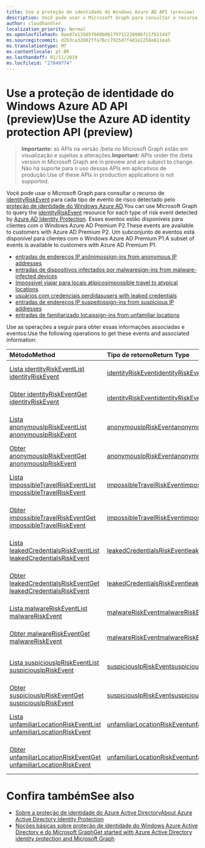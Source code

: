 ```yaml
---
title: Use a proteção de identidade do Windows Azure AD API (preview)
description: Você pode usar o Microsoft Graph para consultar o recurso de identityRiskEvent para cada tipo de evento de risco detectado pelo proteção de identidade do Windows Azure AD. Esses eventos estão disponíveis para clientes com o Windows Azure AD Premium P2. Um subconjunto de eventos está disponível para clientes com o Windows Azure AD Premium P1.
author: cloudhandler
localization_priority: Normal
ms.openlocfilehash: 8ae87a13565f660b06179712220806f11f611d47
ms.sourcegitcommit: d2b3ca32602ffa76cc7925d7f4d1e2258e611ea5
ms.translationtype: MT
ms.contentlocale: pt-BR
ms.lasthandoff: 01/11/2019
ms.locfileid: "27849774"
---
```

# <a name="use-the-azure-ad-identity-protection-api-preview"></a><span data-ttu-id="0ee3f-105">Use a proteção de identidade do Windows Azure AD API (preview)</span><span class="sxs-lookup"><span data-stu-id="0ee3f-105">Use the Azure AD identity protection API (preview)</span></span>

> <span data-ttu-id="0ee3f-106">**Importante:** as APIs na versão /beta no Microsoft Graph estão em visualização e sujeitas a alterações.</span><span class="sxs-lookup"><span data-stu-id="0ee3f-106">**Important:** APIs under the /beta version in Microsoft Graph are in preview and are subject to change.</span></span> <span data-ttu-id="0ee3f-107">Não há suporte para o uso dessas APIs em aplicativos de produção.</span><span class="sxs-lookup"><span data-stu-id="0ee3f-107">Use of these APIs in production applications is not supported.</span></span>

<span data-ttu-id="0ee3f-108">Você pode usar o Microsoft Graph para consultar o recurso de [identityRiskEvent](identityriskevent.md) para cada tipo de evento de risco detectado pelo [proteção de identidade do Windows Azure AD](https://docs.microsoft.com/en-us/azure/active-directory/active-directory-identityprotection).</span><span class="sxs-lookup"><span data-stu-id="0ee3f-108">You can use Microsoft Graph to query the [identityRiskEvent](identityriskevent.md) resource for each type of risk event detected by [Azure AD Identity Protection](https://docs.microsoft.com/en-us/azure/active-directory/active-directory-identityprotection).</span></span> <span data-ttu-id="0ee3f-109">Esses eventos estão disponíveis para clientes com o Windows Azure AD Premium P2.</span><span class="sxs-lookup"><span data-stu-id="0ee3f-109">These events are available to customers with Azure AD Premium P2.</span></span> <span data-ttu-id="0ee3f-110">Um subconjunto de eventos está disponível para clientes com o Windows Azure AD Premium P1.</span><span class="sxs-lookup"><span data-stu-id="0ee3f-110">A subset of events is available to customers with Azure AD Premium P1.</span></span>

* [<span data-ttu-id="0ee3f-111">entradas de endereços IP anônimos</span><span class="sxs-lookup"><span data-stu-id="0ee3f-111">sign-ins from anonymous IP addresses</span></span>](anonymousipriskevent.md)
* [<span data-ttu-id="0ee3f-112">entradas de dispositivos infectados por malware</span><span class="sxs-lookup"><span data-stu-id="0ee3f-112">sign-ins from malware-infected devices</span></span>](malwareriskevent.md)
* [<span data-ttu-id="0ee3f-113">Impossível viajar para locais atípicos</span><span class="sxs-lookup"><span data-stu-id="0ee3f-113">impossible travel to atypical locations</span></span>](impossibletravelriskevent.md)
* [<span data-ttu-id="0ee3f-114">usuários com credenciais perdidas</span><span class="sxs-lookup"><span data-stu-id="0ee3f-114">users with leaked credentials</span></span>](leakedcredentialsriskevent.md)
* [<span data-ttu-id="0ee3f-115">entradas de endereços IP suspeitos</span><span class="sxs-lookup"><span data-stu-id="0ee3f-115">sign-ins from suspicious IP addresses</span></span>](suspiciousipriskevent.md)
* [<span data-ttu-id="0ee3f-116">entradas de familiarizado locais</span><span class="sxs-lookup"><span data-stu-id="0ee3f-116">sign-ins from unfamiliar locations</span></span>](unfamiliarlocationriskevent.md)

<span data-ttu-id="0ee3f-117">Use as operações a seguir para obter essas informações associadas e eventos:</span><span class="sxs-lookup"><span data-stu-id="0ee3f-117">Use the following operations to get these events and associated information:</span></span>

| <span data-ttu-id="0ee3f-118">Método</span><span class="sxs-lookup"><span data-stu-id="0ee3f-118">Method</span></span>           | <span data-ttu-id="0ee3f-119">Tipo de retorno</span><span class="sxs-lookup"><span data-stu-id="0ee3f-119">Return Type</span></span>    |<span data-ttu-id="0ee3f-120">Descrição</span><span class="sxs-lookup"><span data-stu-id="0ee3f-120">Description</span></span>|
|:---------------|:--------|:----------|
|[<span data-ttu-id="0ee3f-121">Lista identityRiskEvent</span><span class="sxs-lookup"><span data-stu-id="0ee3f-121">List identityRiskEvent</span></span>](../api/identityriskevent-get.md) |[<span data-ttu-id="0ee3f-122">identityRiskEvent</span><span class="sxs-lookup"><span data-stu-id="0ee3f-122">identityRiskEvent</span></span>](identityriskevent.md)| <span data-ttu-id="0ee3f-123">Obter a coleção de identityRiskEvent.</span><span class="sxs-lookup"><span data-stu-id="0ee3f-123">Get identityRiskEvent collection.</span></span> |
|[<span data-ttu-id="0ee3f-124">Obter identityRiskEvent</span><span class="sxs-lookup"><span data-stu-id="0ee3f-124">Get identityRiskEvent</span></span>](../api/identityriskevent-get.md) |[<span data-ttu-id="0ee3f-125">identityRiskEvent</span><span class="sxs-lookup"><span data-stu-id="0ee3f-125">identityRiskEvent</span></span>](identityriskevent.md)| <span data-ttu-id="0ee3f-126">Obtenha o objeto identityRiskEvent.</span><span class="sxs-lookup"><span data-stu-id="0ee3f-126">Get identityRiskEvent object.</span></span> |
|[<span data-ttu-id="0ee3f-127">Lista anonymousIpRiskEvent</span><span class="sxs-lookup"><span data-stu-id="0ee3f-127">List anonymousIpRiskEvent</span></span>](../api/anonymousipriskevent-get.md) |[<span data-ttu-id="0ee3f-128">anonymousIpRiskEvent</span><span class="sxs-lookup"><span data-stu-id="0ee3f-128">anonymousIpRiskEvent</span></span>](anonymousipriskevent.md)| <span data-ttu-id="0ee3f-129">Obter a coleção de anonymousIpRiskEvent.</span><span class="sxs-lookup"><span data-stu-id="0ee3f-129">Get anonymousIpRiskEvent collection.</span></span> |
|[<span data-ttu-id="0ee3f-130">Obter anonymousIpRiskEvent</span><span class="sxs-lookup"><span data-stu-id="0ee3f-130">Get anonymousIpRiskEvent</span></span>](../api/anonymousipriskevent-get.md) |[<span data-ttu-id="0ee3f-131">anonymousIpRiskEvent</span><span class="sxs-lookup"><span data-stu-id="0ee3f-131">anonymousIpRiskEvent</span></span>](anonymousipriskevent.md)| <span data-ttu-id="0ee3f-132">Obtenha o objeto anonymousIpRiskEvent.</span><span class="sxs-lookup"><span data-stu-id="0ee3f-132">Get anonymousIpRiskEvent object.</span></span> |
|[<span data-ttu-id="0ee3f-133">Lista impossibleTravelRiskEvent</span><span class="sxs-lookup"><span data-stu-id="0ee3f-133">List impossibleTravelRiskEvent</span></span>](../api/impossibletravelriskevent-get.md) |[<span data-ttu-id="0ee3f-134">impossibleTravelRiskEvent</span><span class="sxs-lookup"><span data-stu-id="0ee3f-134">impossibleTravelRiskEvent</span></span>](impossibletravelriskevent.md)| <span data-ttu-id="0ee3f-135">Obter a coleção de impossibleTravelRiskEvent.</span><span class="sxs-lookup"><span data-stu-id="0ee3f-135">Get impossibleTravelRiskEvent collection.</span></span> |
|[<span data-ttu-id="0ee3f-136">Obter impossibleTravelRiskEvent</span><span class="sxs-lookup"><span data-stu-id="0ee3f-136">Get impossibleTravelRiskEvent</span></span>](../api/impossibletravelriskevent-get.md) |[<span data-ttu-id="0ee3f-137">impossibleTravelRiskEvent</span><span class="sxs-lookup"><span data-stu-id="0ee3f-137">impossibleTravelRiskEvent</span></span>](impossibletravelriskevent.md)| <span data-ttu-id="0ee3f-138">Obtenha o objeto impossibleTravelRiskEvent.</span><span class="sxs-lookup"><span data-stu-id="0ee3f-138">Get impossibleTravelRiskEvent object.</span></span> |
|[<span data-ttu-id="0ee3f-139">Lista leakedCredentialsRiskEvent</span><span class="sxs-lookup"><span data-stu-id="0ee3f-139">List leakedCredentialsRiskEvent</span></span>](../api/leakedcredentialsriskevent-get.md) |[<span data-ttu-id="0ee3f-140">leakedCredentialsRiskEvent</span><span class="sxs-lookup"><span data-stu-id="0ee3f-140">leakedCredentialsRiskEvent</span></span>](leakedcredentialsriskevent.md)| <span data-ttu-id="0ee3f-141">Obter a coleção de leakedCredentialsRiskEvent.</span><span class="sxs-lookup"><span data-stu-id="0ee3f-141">Get leakedCredentialsRiskEvent collection.</span></span> |
|[<span data-ttu-id="0ee3f-142">Obter leakedCredentialsRiskEvent</span><span class="sxs-lookup"><span data-stu-id="0ee3f-142">Get leakedCredentialsRiskEvent</span></span>](../api/leakedcredentialsriskevent-get.md) |[<span data-ttu-id="0ee3f-143">leakedCredentialsRiskEvent</span><span class="sxs-lookup"><span data-stu-id="0ee3f-143">leakedCredentialsRiskEvent</span></span>](leakedcredentialsriskevent.md)| <span data-ttu-id="0ee3f-144">Obtenha o objeto leakedCredentialsRiskEvent.</span><span class="sxs-lookup"><span data-stu-id="0ee3f-144">Get leakedCredentialsRiskEvent object.</span></span> |
|[<span data-ttu-id="0ee3f-145">Lista malwareRiskEvent</span><span class="sxs-lookup"><span data-stu-id="0ee3f-145">List malwareRiskEvent</span></span>](../api/malwareriskevent-get.md) |[<span data-ttu-id="0ee3f-146">malwareRiskEvent</span><span class="sxs-lookup"><span data-stu-id="0ee3f-146">malwareRiskEvent</span></span>](malwareriskevent.md)| <span data-ttu-id="0ee3f-147">Obter a coleção de malwareRiskEvent.</span><span class="sxs-lookup"><span data-stu-id="0ee3f-147">Get malwareRiskEvent collection.</span></span> |
|[<span data-ttu-id="0ee3f-148">Obter malwareRiskEvent</span><span class="sxs-lookup"><span data-stu-id="0ee3f-148">Get malwareRiskEvent</span></span>](../api/malwareriskevent-get.md) |[<span data-ttu-id="0ee3f-149">malwareRiskEvent</span><span class="sxs-lookup"><span data-stu-id="0ee3f-149">malwareRiskEvent</span></span>](malwareriskevent.md)| <span data-ttu-id="0ee3f-150">Obtenha o objeto malwareRiskEvent.</span><span class="sxs-lookup"><span data-stu-id="0ee3f-150">Get malwareRiskEvent object.</span></span> |
|[<span data-ttu-id="0ee3f-151">Lista suspiciousIpRiskEvent</span><span class="sxs-lookup"><span data-stu-id="0ee3f-151">List suspiciousIpRiskEvent</span></span>](../api/suspiciousipriskevent-get.md) |[<span data-ttu-id="0ee3f-152">suspiciousIpRiskEvent</span><span class="sxs-lookup"><span data-stu-id="0ee3f-152">suspiciousIpRiskEvent</span></span>](suspiciousipriskevent.md)| <span data-ttu-id="0ee3f-153">Obter a coleção de suspiciousIpRiskEvent.</span><span class="sxs-lookup"><span data-stu-id="0ee3f-153">Get suspiciousIpRiskEvent collection.</span></span> |
|[<span data-ttu-id="0ee3f-154">Obter suspiciousIpRiskEvent</span><span class="sxs-lookup"><span data-stu-id="0ee3f-154">Get suspiciousIpRiskEvent</span></span>](../api/suspiciousipriskevent-get.md) |[<span data-ttu-id="0ee3f-155">suspiciousIpRiskEvent</span><span class="sxs-lookup"><span data-stu-id="0ee3f-155">suspiciousIpRiskEvent</span></span>](suspiciousipriskevent.md)| <span data-ttu-id="0ee3f-156">Obtenha o objeto suspiciousIpRiskEvent.</span><span class="sxs-lookup"><span data-stu-id="0ee3f-156">Get suspiciousIpRiskEvent object.</span></span> |
|[<span data-ttu-id="0ee3f-157">Lista unfamiliarLocationRiskEvent</span><span class="sxs-lookup"><span data-stu-id="0ee3f-157">List unfamiliarLocationRiskEvent</span></span>](../api/unfamiliarlocationriskevent-get.md) |[<span data-ttu-id="0ee3f-158">unfamiliarLocationRiskEvent</span><span class="sxs-lookup"><span data-stu-id="0ee3f-158">unfamiliarLocationRiskEvent</span></span>](unfamiliarlocationriskevent.md)| <span data-ttu-id="0ee3f-159">Obter a coleção de unfamiliarLocationRiskEvent.</span><span class="sxs-lookup"><span data-stu-id="0ee3f-159">Get unfamiliarLocationRiskEvent collection.</span></span> |
|[<span data-ttu-id="0ee3f-160">Obter unfamiliarLocationRiskEvent</span><span class="sxs-lookup"><span data-stu-id="0ee3f-160">Get unfamiliarLocationRiskEvent</span></span>](../api/unfamiliarlocationriskevent-get.md) |[<span data-ttu-id="0ee3f-161">unfamiliarLocationRiskEvent</span><span class="sxs-lookup"><span data-stu-id="0ee3f-161">unfamiliarLocationRiskEvent</span></span>](unfamiliarlocationriskevent.md)| <span data-ttu-id="0ee3f-162">Obtenha o objeto unfamiliarLocationRiskEvent.</span><span class="sxs-lookup"><span data-stu-id="0ee3f-162">Get unfamiliarLocationRiskEvent object.</span></span> |

# <a name="see-also"></a><span data-ttu-id="0ee3f-163">Confira também</span><span class="sxs-lookup"><span data-stu-id="0ee3f-163">See also</span></span>

* [<span data-ttu-id="0ee3f-164">Sobre a proteção de identidade do Azure Active Directory</span><span class="sxs-lookup"><span data-stu-id="0ee3f-164">About Azure Active Directory Identity Protection</span></span>](https://docs.microsoft.com/en-us/azure/active-directory/active-directory-identityprotection)
* [<span data-ttu-id="0ee3f-165">Noções básicas sobre proteção de identidade do Windows Azure Active Directory e do Microsoft Graph</span><span class="sxs-lookup"><span data-stu-id="0ee3f-165">Get started with Azure Active Directory identity protection and Microsoft Graph</span></span>](https://docs.microsoft.com/en-us/azure/active-directory/active-directory-identityprotection-graph-getting-started)
